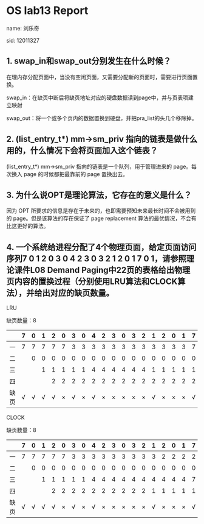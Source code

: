 # OS lab13 Report
name: 刘乐奇

sid: 12011327

## 1. swap_in和swap_out分别发生在什么时候？

在理内存分配页面中，当没有空闲页面，又需要分配新的页面时，需要进行页面置换。

swap_in：在缺页中断后将缺页地址对应的硬盘数据读到page中，并与页表项建立映射

swap_out：将一个或多个页内的数据置换到硬盘，并把pra_list的头几个移除掉。

## 2. (list_entry_t*) mm->sm_priv 指向的链表是做什么用的，什么情况下会将页面加入这个链表？

(list_entry_t*) mm->sm_priv 指向的链表是一个队列，用于管理进来的 page。每次换入 page 的时候都把最靠前的 page 置换出去。

## 3. 为什么说OPT是理论算法，它存在的意义是什么？

因为 OPT 所要求的信息是存在于未来的，也即需要预知未来最长时间不会被用到的 page。但是该算法的存在保证了 page replacement 算法的最优情况，不会有比这更好的算法。

## 4. 一个系统给进程分配了4个物理页面，给定页面访问序列7 0 1 2 0 3 0 4 2 3 0 3 2 1 2 0 1 7 0 1，请参照理论课件L08 Demand Paging中22页的表格给出物理页内容的置换过程（分别使用LRU算法和CLOCK算法），并给出对应的缺页数量。

LRU

缺页数量：8

|| 7 | 0 | 1 | 2 | 0 | 3 | 0 | 4 | 2 | 3 | 0 | 3 | 2 | 1 | 2 | 0 | 1 | 7 | 0 | 1 |
|---|---|---|---|---|---|---|---|---|---|---|---|---|---|---|---|---|---|---|---|---|
|一| 7 | 7 | 7 | 7 | 7 | 3 | 3 | 3 | 3 | 3 | 3 | 3 | 3 | 3 | 3 | 3 | 3 | 7 | 7 | 7 |
|二|  | 0 | 0 | 0 | 0 | 0 | 0 | 0 | 0 | 0 | 0 | 0 | 0 | 0 | 0 | 0 | 0 | 0 | 0 | 0 |
|三|  |  | 1 | 1 | 1 | 1 | 1 | 4 | 4 | 4 | 4 | 4 | 4 | 1 | 1 | 1 | 1 | 1 | 1 | 1 |
|四|  |  |  | 2 | 2 | 2 | 2 | 2 | 2 | 2 | 2 | 2 | 2 | 2 | 2 | 2 | 2 | 2 | 2 | 2 |
|缺页| √ | √ | √ | √ | × | √ | × | √ | × | × | × | × | × | √ | × | × | × | √ | × | × |

CLOCK

缺页数量：8

|| 7 | 0 | 1 | 2 | 0 | 3 | 0 | 4 | 2 | 3 | 0 | 3 | 2 | 1 | 2 | 0 | 1 | 7 | 0 | 1 |
|---|---|---|---|---|---|---|---|---|---|---|---|---|---|---|---|---|---|---|---|---|
|一| 7 | 7 | 7 | 7 | 7 | 3 | 3 | 3 | 3 | 3 | 3 | 3 | 3 | 3 | 2 | 2 | 2 | 2 | 2 | 2 |
|二|  | 0 | 0 | 0 | 0 | 0 | 0 | 0 | 0 | 0 | 0 | 0 | 0 | 0 | 0 | 0 | 0 | 0 | 0 | 0 |
|三|  |  | 1 | 1 | 1 | 1 | 1 | 4 | 4 | 4 | 4 | 4 | 4 | 4 | 4 | 4 | 4 | 7 | 7 | 7 |
|四|  |  |  | 2 | 2 | 2 | 2 | 2 | 2 | 2 | 2 | 2 | 2 | 1 | 1 | 1 | 1 | 1 | 1 | 1 |
|缺页| √ | √ | √ | √ | × | √ | × | √ | × | × | × | × | × | √ | × | × | × | √ | × | × |